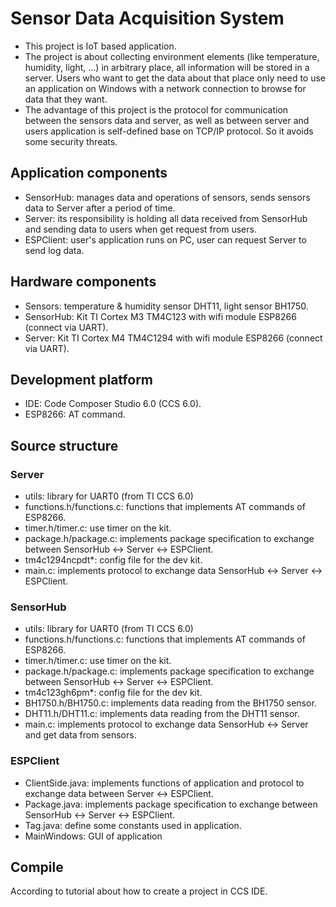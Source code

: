 # Sensor Data Acquisition System
* This project is IoT based application.
* The project is about collecting environment elements (like temperature, humidity, light, …) in arbitrary place, all information will be stored in a server. Users who want to get the data about that place only need to use an application on Windows with a network connection to browse for data that they want.
* The advantage of this project is the protocol for communication between the sensors data and server, as well as between server and users application is self-defined base on TCP/IP protocol. So it avoids some security threats.

## Application components
* SensorHub: manages data and operations of sensors, sends sensors data to Server after a period of time.
* Server: its responsibility is holding all data received from SensorHub and sending data to users when get request from users.
* ESPClient: user's application runs on PC, user can request Server to send log data. 

## Hardware components
* Sensors: temperature & humidity sensor DHT11, light sensor BH1750.
* SensorHub: Kit TI Cortex M3 TM4C123 with wifi module ESP8266 (connect via UART).
* Server: Kit TI Cortex M4 TM4C1294 with wifi module ESP8266 (connect via UART).

## Development platform
* IDE: Code Composer Studio 6.0 (CCS 6.0).
* ESP8266: AT command.

## Source structure

### Server
* utils: library for UART0 (from TI CCS 6.0)
* functions.h/functions.c: functions that implements AT commands of ESP8266.
* timer.h/timer.c: use timer on the kit.
* package.h/package.c: implements package specification to exchange between SensorHub <-> Server <-> ESPClient.
* tm4c1294ncpdt*: config file for the dev kit.
* main.c: implements protocol to exchange data SensorHub <-> Server <-> ESPClient.

### SensorHub
* utils: library for UART0 (from TI CCS 6.0)
* functions.h/functions.c: functions that implements AT commands of ESP8266.
* timer.h/timer.c: use timer on the kit.
* package.h/package.c: implements package specification to exchange between SensorHub <-> Server <-> ESPClient.
* tm4c123gh6pm*: config file for the dev kit.
* BH1750.h/BH1750.c: implements data reading from the BH1750 sensor.
* DHT11.h/DHT11.c: implements data reading from the DHT11 sensor.
* main.c: implements protocol to exchange data SensorHub <-> Server and get data from sensors.

### ESPClient
* ClientSide.java: implements functions of application and protocol to exchange data between Server <-> ESPClient.
* Package.java: implements package specification to exchange between SensorHub <-> Server <-> ESPClient.
* Tag.java: define some constants used in application.
* MainWindows: GUI of application

## Compile
According to tutorial about how to create a project in CCS IDE.
